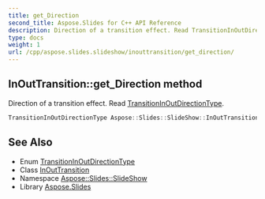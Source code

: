 ```yaml
---
title: get_Direction
second_title: Aspose.Slides for C++ API Reference
description: Direction of a transition effect. Read TransitionInOutDirectionType.
type: docs
weight: 1
url: /cpp/aspose.slides.slideshow/inouttransition/get_direction/
---
```

## InOutTransition::get_Direction method


Direction of a transition effect. Read [TransitionInOutDirectionType](../../transitioninoutdirectiontype/).

```cpp
TransitionInOutDirectionType Aspose::Slides::SlideShow::InOutTransition::get_Direction() override
```

## See Also

* Enum [TransitionInOutDirectionType](../../transitioninoutdirectiontype/)
* Class [InOutTransition](../)
* Namespace [Aspose::Slides::SlideShow](../../)
* Library [Aspose.Slides](../../../)
